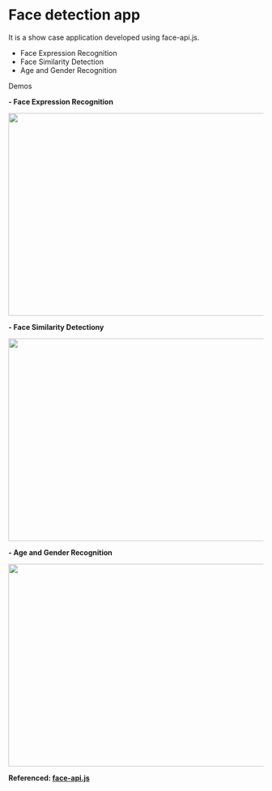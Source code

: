 # Face detection app

It is a show case application developed using face-api.js.

- Face Expression Recognition
- Face Similarity Detection
- Age and Gender Recognition

Demos

**- Face Expression Recognition**

<img width="600" height="400" src="https://user-images.githubusercontent.com/16318709/198854670-afd3b54d-9606-469f-a657-162dfa467641.gif">
	
**- Face Similarity Detectiony**
	
<img width="600" height="400" src="https://user-images.githubusercontent.com/16318709/198854680-1634640c-0f59-4da3-8e1a-7a4c19bce69e.gif">


**- Age and Gender Recognition**

<img width="600" height="400" src="https://user-images.githubusercontent.com/16318709/198854687-e8ea6063-8f8e-4283-8b11-8a7e46b5d95b.gif">


**Referenced: <a href="https://github.com/justadudewhohacks/face-api.js" targer="_blank">face-api.js</a>**
